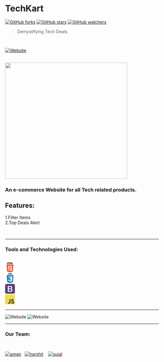 # TechKart
[![GitHub forks](https://img.shields.io/github/forks/me-harshit/techkart?style=social&label=Fork&maxAge=2592000)](https://github.com/me-harshit/techkart)
[![GitHub stars](https://img.shields.io/github/stars/me-harshit/techkart?style=social&label=Star&maxAge=2592000)](https://github.com/me-harshit/techkart)
[![GitHub watchers](https://img.shields.io/github/watchers/me-harshit/techkart?style=social&label=Watch&maxAge=2592000)](https://github.com/me-harshit/techkart)
> Demystifying Tech Deals
<br />


[<img alt="Website" width="130px" height="24opx" src="https://img.shields.io/website?down_color=red&down_message=offline&label=techkart&logo=netlify&up_color=blue&up_message=Live&url=https%3A%2F%2Ftechkart.netlify.app%2F">][live]

<br/>
<img height="380px" width="400px" src="https://me-harshit.netlify.app/techkartP.jpg" />
<br />


### An e-commerce Website for all Tech related products.

## Features:
1.Filter Items <br />
2.Top Deals Alert

<br/>
<hr />

### Tools and Technologies Used:

<p align="left">
<code>
<img height="32" width="32" src="https://raw.githubusercontent.com/github/explore/80688e429a7d4ef2fca1e82350fe8e3517d3494d/topics/html/html.png" />
<img height="32" width="32" src="https://raw.githubusercontent.com/github/explore/80688e429a7d4ef2fca1e82350fe8e3517d3494d/topics/css/css.png" />
<img height="32" width="32" src="https://raw.githubusercontent.com/github/explore/80688e429a7d4ef2fca1e82350fe8e3517d3494d/topics/bootstrap/bootstrap.png" />
<img height="32" width="32" src="https://raw.githubusercontent.com/github/explore/80688e429a7d4ef2fca1e82350fe8e3517d3494d/topics/javascript/javascript.png" />
</code>
</p>
<hr>

<img alt="Website" width="180px" height="38px" src="https://camo.githubusercontent.com/85c2c434ad9847385c56dc2e2d54eabb1fb6f79d/687474703a2f2f466f7254686542616467652e636f6d2f696d616765732f6261646765732f6275696c742d776974682d6c6f76652e737667">      <img alt="Website" width="180px" height="38px" src="https://camo.githubusercontent.com/4d50177f3b0c044c99ffce53046b4c126b906593/687474703a2f2f466f7254686542616467652e636f6d2f696d616765732f6261646765732f6275696c742d62792d646576656c6f706572732e737667">
<hr/>

### Our Team:
<br>

[<img  alt="aman" src="https://avatars1.githubusercontent.com/u/56161073?s=60&v=4">](https://github.com/AMAN123956)
&nbsp;&nbsp;[<img  width="60px" alt="harshit" src="https://media-exp1.licdn.com/dms/image/C5603AQENAaCvpOwx9Q/profile-displayphoto-shrink_200_200/0?e=1603929600&v=beta&t=_K37EaR-pCDGfOXbicLiA8gzytaLaYhcHT2-d_WfmDY">](https://github.com/me-harshit) &nbsp;&nbsp;
[<img  width="60px" alt="sujal" src="https://media-exp1.licdn.com/dms/image/C5603AQFzoN42TOqEUQ/profile-displayphoto-shrink_400_400/0?e=1602115200&v=beta&t=Mkl0tJyY94P7_PsD3SAxsFQxPuFZiyKXkX03vsDW9Y8">](https://github.com/heysujal)



[live]: https://techkart.netlify.app/
